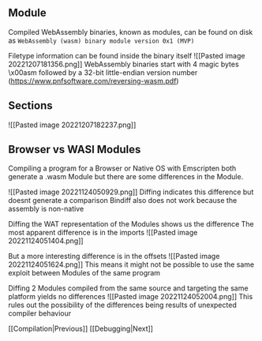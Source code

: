 ## Module

Compiled WebAssembly binaries, known as modules, can be found on disk as
`WebAssembly (wasm) binary module version 0x1 (MVP)`

Filetype information can be found inside the binary itself
![[Pasted image 20221207181356.png]]
WebAssembly binaries start with 4 magic bytes \\x00asm followed by a 32-bit little-endian version number (https://www.pnfsoftware.com/reversing-wasm.pdf)

## Sections

![[Pasted image 20221207182237.png]]


## Browser vs WASI Modules

Compiling a program for a Browser or Native OS with Emscripten both generate a .wasm Module but there are some differences in the Module. 

![[Pasted image 20221124050929.png]]
Diffing indicates this difference but doesnt generate a comparison
Bindiff also does not work because the assembly is non-native

Diffing the WAT representation of the Modules shows us the difference
The most apparent difference is in the imports
![[Pasted image 20221124051404.png]]

But a more interesting difference is in the offsets
![[Pasted image 20221124051624.png]]
This means it might not be possible to use the same exploit between Modules of the same program

Diffing 2 Modules compiled from the same source and targeting the same platform yields no differences
![[Pasted image 20221124052004.png]]
This rules out the possibility of the differences being results of unexpected compiler behaviour


[[Compilation|Previous]]
[[Debugging|Next]]